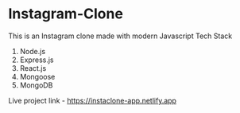 # Instagram-Clone
This is an Instagram clone made with modern Javascript Tech Stack
1. Node.js
2. Express.js
3. React.js
4. Mongoose
5. MongoDB

Live project link - https://instaclone-app.netlify.app

